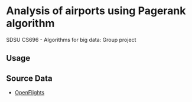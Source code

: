 # Analysis of airports using Pagerank algorithm 
SDSU CS696 - Algorithms for big data: Group project

## Usage

## Source Data
 - [OpenFlights](https://openflights.org/data.php#airport)